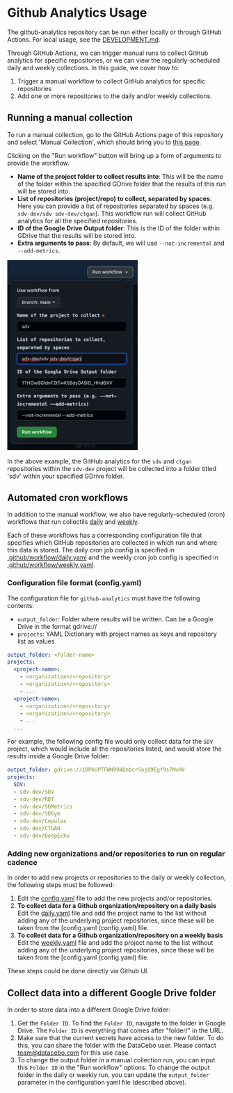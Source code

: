# Github Analytics Usage

The github-analytics repository can be run either locally or through GitHub Actions.
For local usage, see the [DEVELOPMENT.md](DEVELOPMENT.md).

Through GitHub Actions, we can trigger manual runs to collect GitHub analytics for specific
repositories, or we can view the regularly-scheduled daily and weekly collections. In this
guide, we cover how to:
1. Trigger a manual workflow to collect GitHub analytics for specific repositories
2. Add one or more repositories to the daily and/or weekly collections.

## Running a manual collection
To run a manual collection, go to the GitHub Actions page of this repository and select 
'Manual Collection', which should bring you to [this page](https://github.com/datacebo/github-analytics/actions/workflows/manual.yaml).

Clicking on the "Run workflow" button will bring up a form of arguments to provide the workflow.
  * **Name of the project folder to collect results into**: This will be the name of the folder
    within the specified GDrive folder that the results of this run will be stored into.
  * **List of repositories (project/repo) to collect, separated by spaces**: Here you can provide
    a list of repositories separated by spaces (e.g. `sdv-dev/sdv sdv-dev/ctgan`). This workflow
    run will collect GitHub analytics for all the specified repositories.
  * **ID of the Google Drive Output folder**: This is the ID of the folder within GDrive that the
    results will be stored into.
  * **Extra arguments to pass**: By default, we will use `--not-incremental` and `--add-metrics`.

<img src="imgs/manual_collection.png" width="300">

In the above example, the GitHub analytics for the `sdv` and `ctgan` repositories within the
`sdv-dev` project will be collected into a folder titled 'sdv' within your specified
GDrive folder.

## Automated cron workflows
In addition to the manual workflow, we also have regularly-scheduled (cron) workflows that run
collectils [daily](https://github.com/datacebo/github-analytics/actions/workflows/daily.yaml) and [weekly](https://github.com/datacebo/github-analytics/actions/workflows/weekly.yaml). 

Each of these workflows has a corresponding configuration file that specifies which GitHub
repositories are collected in which run and where this data is stored. The daily cron job config
is specified in [.github/workflow/daily.yaml](.github/workflow/daily.yaml) and the weekly cron job
config is specified in [.github/workflow/weekly.yaml](.github/workflow/weekly.yaml).

### Configuration file format (config.yaml)

The configuration file for `github-analytics` must have the following contents:

* `output_folder`: Folder where results will be written. Can be a Google Drive in the format
  gdrive://<folder-name>
* `projects`: YAML Dictionary with project names as keys and repository list as values

```yaml
output_folder: <folder-name>
projects:
  <project-name>:
    - <organization>/<repository>
    - <organization>/<repository>
    - ...
  <project-name>:
    - <organization>/<repository>
    - <organization>/<repository>
    - ...
  ...
```

For example, the following config file would only collect data for the `SDV` project,
which would include all the repositories listed, and would store the results inside a
Google Drive folder:

```yaml
output_folder: gdrive://1OPhUPTFWN994QnbcrSojQ9Egf9s7MuHV
projects:
  SDV:
  - sdv-dev/SDV
  - sdv-dev/RDT
  - sdv-dev/SDMetrics
  - sdv-dev/SDGym
  - sdv-dev/Copulas
  - sdv-dev/CTGAN
  - sdv-dev/DeepEcho
```

### Adding new organizations and/or repositories to run on regular cadence
       
In order to add new projects or repositories to the daily or weekly collection, the following
steps must be followed:
       
1. Edit the [config.yaml](config.yaml) file to add the new projects and/or repositories.
2. **To collect data for a Github organization/repository on a daily basis**  Edit the [daily.yaml](daily.yaml) 
   file and add the project name to the list without adding any of the underlying project repositories, since these will be taken from the [config.yaml (config.yaml) file.
3. **To collect data for a Github organization/repository on a weekly basis**  Edit the [weekly.yaml](weekly.yaml)
   file and add the project name to the list without adding any of the underlying project repositories, since these will be taken from the [config.yaml (config.yaml) file.
           
These steps could be done directly via Github UI. 

## Collect data into a **different Google Drive folder**

In order to store data into a different Google Drive folder:
1. Get the `Folder ID`. To find the `Folder ID`, navigate to the folder in Google Drive.
   The `Folder ID` is everything that comes after "folder/" in the URL.
2. Make sure that the current secrets have access to the new folder. To do this, you can share
   the folder with the DataCebo user. Please contact team@datacebo.com for this use case.
3. To change the output folder in a manual collection run, you can input this `Folder ID` in the
   "Run workflow" options. To change the output folder in the daily or weekly run, you can
   update the `output_folder` parameter in the configuration yaml file (described above).
